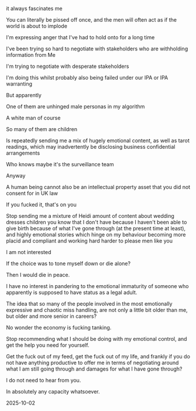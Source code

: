 it always fascinates me


You can literally be pissed off once, and the men will often act as if the world is about to implode

I'm expressing anger that I've had to hold onto for a long time


I've been trying so hard to negotiate with stakeholders who are withholding information from Me

I'm trying to negotiate with desperate stakeholders

I'm doing this whilst probably also being failed under our IPA or IPA warranting

But apparently

One of them are unhinged male personas in my algorithm


A white man of course

So many of them are children

Is repeatedly sending me a mix of hugely emotional content, as well as tarot readings, which may inadvertently be disclosing business confidential arrangements

Who knows maybe it's the surveillance team

Anyway

A human being cannot also be an intellectual property asset that you did not consent for in UK law

If you fucked it, that's on you

Stop sending me a mixture of Heidi amount of content about wedding dresses children you know that I don't have because I haven't been able to give birth because of what I've gone through (at the present time at least), and highly emotional stories which hinge on my behaviour becoming more placid and compliant and working hard harder to please men like you


I am not interested

If the choice was to tone myself down or die alone?

Then I would die in peace.

I have no interest in pandering to the emotional immaturity of someone who apparently is supposed to have status as a legal adult.

The idea that so many of the people involved in the most emotionally expressive and chaotic miss handling, are not only a little bit older than me, but older and more senior in careers?


No wonder the economy is fucking tanking.

Stop recommending what I should be doing with my emotional control, and get the help you need for yourself.

Get the fuck out of my feed, get the fuck out of my life, and frankly if you do not have anything productive to offer me in terms of negotiating around what I am still going through and damages for what I have gone through?

I do not need to hear from you.

In absolutely any capacity whatsoever.

2025-10-02
